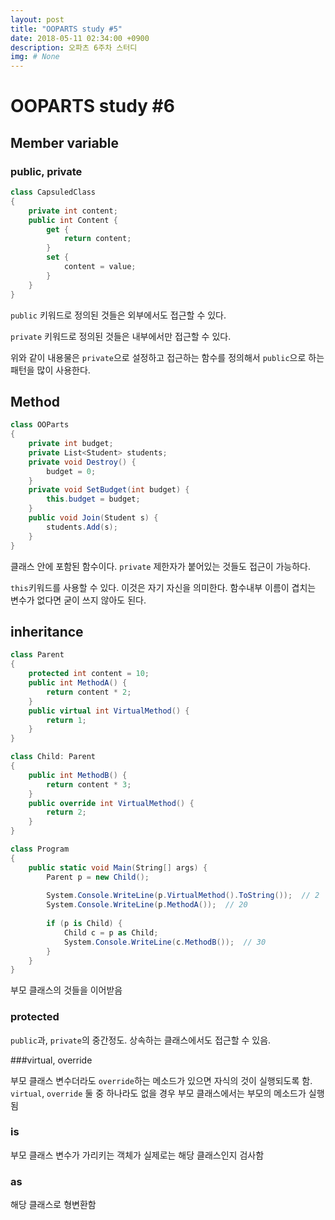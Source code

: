 ```yaml
---
layout: post
title: "OOPARTS study #5"
date: 2018-05-11 02:34:00 +0900
description: 오파츠 6주차 스터디
img: # None
---
```

# OOPARTS study #6

## Member variable

### public, private

```C#
class CapsuledClass
{
    private int content;
    public int Content {
        get {
            return content;
        }
        set {
            content = value;
        }
    }
}
```

`public` 키워드로 정의된 것들은 외부에서도 접근할 수 있다.

`private` 키워드로 정의된 것들은 내부에서만 접근할 수 있다.

위와 같이 내용물은 `private`으로 설정하고 접근하는 함수를 정의해서 `public`으로 하는 패턴을 많이 사용한다.

## Method

```C#
class OOParts
{
    private int budget;
    private List<Student> students;
    private void Destroy() {
        budget = 0;
    }
    private void SetBudget(int budget) {
        this.budget = budget;
    }
    public void Join(Student s) {
        students.Add(s);
    }
}
```

클래스 안에 포함된 함수이다. `private` 제한자가 붙어있는 것들도 접근이 가능하다.

`this`키워드를 사용할 수 있다. 이것은 자기 자신을 의미한다. 함수내부 이름이 겹치는 변수가 없다면 굳이 쓰지 않아도 된다.

## inheritance

```C#
class Parent
{
    protected int content = 10;
    public int MethodA() {
        return content * 2;
    }
    public virtual int VirtualMethod() {
        return 1;
    }
}

class Child: Parent
{
    public int MethodB() {
		return content * 3;
    }
    public override int VirtualMethod() {
    	return 2;
    }
}

class Program
{
    public static void Main(String[] args) {
        Parent p = new Child();
        
        System.Console.WriteLine(p.VirtualMethod().ToString());  // 2
        System.Console.WriteLine(p.MethodA());  // 20
        
        if (p is Child) {
            Child c = p as Child;
            System.Console.WriteLine(c.MethodB());  // 30
        }
    }
}
```

부모 클래스의 것들을 이어받음

### protected

`public`과, `private`의 중간정도. 상속하는 클래스에서도 접근할 수 있음.

###virtual, override

부모 클래스 변수더라도 `override`하는 메소드가 있으면 자식의 것이 실행되도록 함. `virtual`, `override` 둘 중 하나라도 없을 경우 부모 클래스에서는 부모의 메소드가 실행됨

### is

부모 클래스 변수가 가리키는 객체가 실제로는 해당 클래스인지 검사함

### as

해당 클래스로 형변환함